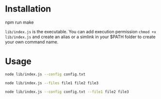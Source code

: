 # Installation

npm run make

`lib/index.js` is the executable. You can add execution permission `chmod +x lib/index.js` and 
create an alias or a simlink in your $PATH folder to create your own command name.


# Usage

```bash
node lib/index.js --config config.txt

node lib/index.js --files file1 file2 file3

node lib/index.js --config config.txt --file1 file2 file3
```
